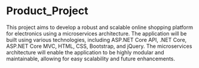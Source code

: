 # Product_Project
This project aims to develop a robust and scalable online shopping platform for electronics using a microservices architecture.
The application will be built using various technologies, including ASP.NET Core API, .NET Core, ASP.NET Core MVC, HTML, CSS, Bootstrap, and jQuery. 
The microservices architecture will enable the application to be highly modular and maintainable, allowing for easy scalability and future enhancements.
